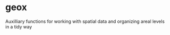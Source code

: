 # geox
Auxilliary functions for working with spatial data and organizing areal levels in a tidy way
